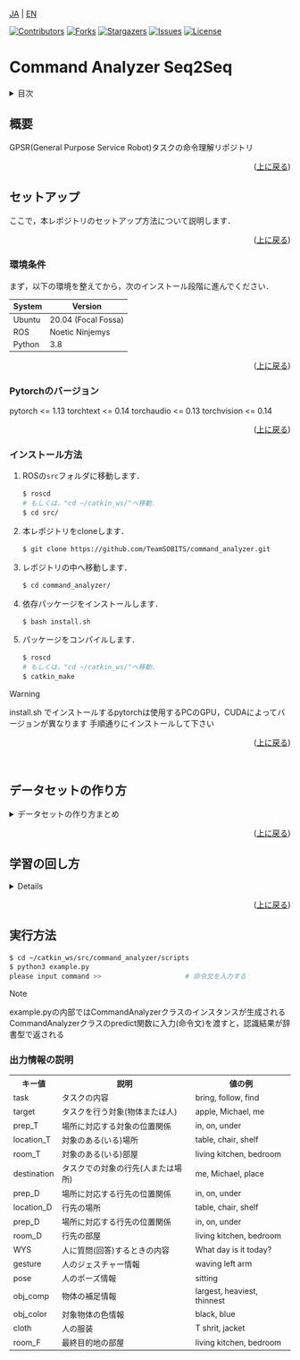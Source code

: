 <a name="readme-top"></a>

[JA](README.md) | [EN](README.en.md)

[![Contributors][contributors-shield]][contributors-url]
[![Forks][forks-shield]][forks-url]
[![Stargazers][stars-shield]][stars-url]
[![Issues][issues-shield]][issues-url]
[![License][license-shield]][license-url]

# Command Analyzer Seq2Seq

<!-- 目次 -->
<details>
  <summary>目次</summary>
  <ol>
    <li>
      <a href="#概要">概要</a>
    </li>
    <li>
      <a href="#セットアップ">セットアップ</a>
      <ul>
        <li><a href="#環境条件">環境条件</a></li>
        <li><a href="#Pytorchのバージョン">Pytorchのバージョン</a></li>
        <li><a href="#インストール方法">インストール方法</a></li>
      </ul>
    </li>
    <li>
    　<a href="#データセットの作り方">データセットの作り方</a>
    </li>
    <li>
    　<a href="#学習の回し方">学習の回し方</a>
    </li>
    <li><a href="#実行方法">実行方法</a></li>
    <li><a href="#解説">解説</a></li>
    <!-- <li><a href="#contributing">Contributing</a></li> -->
    <!-- <li><a href="#license">License</a></li> -->
  </ol>
</details>

## 概要
GPSR(General Purpose Service Robot)タスクの命令理解リポジトリ

<p align="right">(<a href="#readme-top">上に戻る</a>)</p>

## セットアップ

ここで，本レポジトリのセットアップ方法について説明します．

<p align="right">(<a href="#readme-top">上に戻る</a>)</p>

### 環境条件

まず，以下の環境を整えてから，次のインストール段階に進んでください．

| System  | Version |
| ------------- | ------------- |
| Ubuntu | 20.04 (Focal Fossa) |
| ROS | Noetic Ninjemys |
| Python | 3.8 |

<p align="right">(<a href="#readme-top">上に戻る</a>)</p>

### Pytorchのバージョン
pytorch <= 1.13
torchtext <= 0.14
torchaudio <= 0.13
torchvision <= 0.14

<p align="right">(<a href="#readme-top">上に戻る</a>)</p>


### インストール方法

1. ROSの`src`フォルダに移動します．
   ```sh
   $ roscd
   # もしくは，"cd ~/catkin_ws/"へ移動．
   $ cd src/
   ```
2. 本レポジトリをcloneします．
   ```sh
   $ git clone https://github.com/TeamSOBITS/command_analyzer.git
   ```
3. レポジトリの中へ移動します．
   ```sh
   $ cd command_analyzer/
   ```
4. 依存パッケージをインストールします．
   ```sh
   $ bash install.sh
   ```
5. パッケージをコンパイルします．
   ```sh
   $ roscd
   # もしくは，"cd ~/catkin_ws/"へ移動．
   $ catkin_make
   ```

> [!WARNING]
> install.sh でインストールするpytorchは使用するPCのGPU，CUDAによってバージョンが異なります
> 手順通りにインストールして下さい

<p align="right">(<a href="#readme-top">上に戻る</a>)</p>

<br>

## データセットの作り方
<details>
<summary>データセットの作り方まとめ</summary>


### 各種ファイルについて
- `dataset/scripts/create_label.py`  
    正解ラベルを作成するためのプログラム  

- `dataset/scripts/key_direct.py`  
    `create_label.py`のキーボード入力を受け取るプログラム  

- `dataset/scripts/annonymize_dataset.py`  
    データセット増量のために，単語を種類ごとに匿名化するプログラム  

- `dataset/scripts/increase_dataset.py`  
    匿名化した単語を入れ替えることでデータセットを増量するプログラム  

- `dataset/scripts/trim_dataset.py`  
    データセットのサイズをトリミングするプログラム  
<p align="right">(<a href="#readme-top">上に戻る</a>)</p>

### テキストデータを作成する
学習時の入力となるテキストデータの作成手順を説明します．
今回の例では，[RoboCup@Home Japan2024のGPSRのコマンドジェネレータ](https://github.com/RoboCupAtHomeJP/CommandGenerator)を使用してテキストデータを作成します．
Handyman等，別競技のデータを使いたい場合は別途用意して下さい．

コマンドジェネレータをインストールします．

```bash
$ cd ~/catkin_ws/src
$ git clone https://github.com/RoboCupAtHomeJP/CommandGenerator
```

コマンドジェネレータを実行します．
```bash
$ cd  ~/catkin_ws/src/CommandGenerator/CommandGeneratorJP
$ python3 gpsr_commands.py
```

番号を押すたびにコマンドが生成されるので，適当なtxtファイルにコピー＆ペーストします．今回の例では，`command.txt`というファイルに保存します．

<p align="right">(<a href="#readme-top">上に戻る</a>)</p>

### 正解ラベルをつける
テキストデータに正解ラベルをつける手順を説明します．
正解ラベルの作成には，`create_label.py`というプログラムを使用します．  
まず，テキストデータのファイルと保存するファイルの設定を行います．

以下のファイルを編集します．
```bash
$ cd  ~/catkin_ws/src/command_analyzer/dataset/scripts/
$ gedit create_label.py
```

`create_label.py`の25, 26行目を読み込むファイル名と書き込むファイル名に書き換えます.
28行目の設定は正解ラベルを新規作成する場合`create`，一度正解ラベルがついたファイルを修正する場合`fix`にして下さい．
```create_label.py
data = {}
increase_data = {}
read_file_name = "command.txt"      # << ここを書き換える
write_file_name = "dataset.txt"     # << ここを書き換える

cmd_type = "create"                 # create or fix
```

`create_label.py`を実行します．
```bash
$ cd  ~/catkin_ws/src/command_analyzer/dataset/scripts/
$ python3 create_label.py
```
実行すると，以下のような出力がされます．操作は上下左右キーとEnterキーで行います．  
左右キーで情報の種類を選択します．
上下キーで選択している情報の正解ラベルを変更します．  
全ての情報にラベルをつけ終えたら，Enterキーを押すことで次のコマンドに移動します．  

<div align="center"><img src="doc/pictures/実行画面_create_label.png" width="80%"></div><br>

※正解ラベルの選択肢は`lib/lists.py`を編集することで追加,削除することが出来ます．

<details><summary> 正解ラベルの規則はこちらをクリック </summary>
※あくまでこの記事の段階での作成者の決めた規則です．競技等の必要性に応じて変更して下さい．

- `find ~ object`という命令について
    - 「名前を教えて」や「一番〇〇な物はどれ？」などの意味を含まない場合は，タスク：`bring`, 目的地：`operator`とする

- `〇〇_table`や`〇〇_chair`について
    - 一律`table`，`chair`として正解ラベルを付与する

- 前置詞`from`について
    - 物体操作の場合は`in`として正解ラベルを付与する
    - 人を対象とする場合は`at`として正解ラベルを付与する

</details>

`create_label.py`のプログラムは`Ctrl＋C`で中断することが出来ます．  
次回`create_label.py`を実行する際に途中から再開することが出来ます．  

<p align="right">(<a href="#readme-top">上に戻る</a>)</p>

### データの増量をする
作成したデータセットを増量する手順を説明します．まず，データセット増量の前処理として，単語の匿名化を行います．
単語の匿名化には，`annonymize_dataset.py`を使用します．

`annonymize_dataset.py`の10, 11行目を読み込むファイル名と書き込むファイル名に書き換えます.
```annonymize_dataset.py
from lib import lists, dicts

read_file_name = "dataset.txt"                  # << ここを書き換える
write_file_name = "annonymized_dataset.txt"     # << ここを書き換える

person_names = lists.person_names
```

`annonymize_dataset.py`を実行します．
```bash
$ cd  ~/catkin_ws/src/command_analyzer/dataset/scripts/
$ python3 annonymize_dataset.py
```

次に，データセットの増量を行います．
データセットの増量には，`increase_dataset.py`を使用します．

`increase_dataset.py`の12, 13行目を読み込むファイル名と書き込むファイル名に書き換えます.
```increase_dataset.py
from tqdm import tqdm

read_file_name = "annonymized_dataset.txt"      # << ここを書き換える
write_file_name = "increased_dataset.txt"       # << ここを書き換える

person_names = lists.person_names
```

`increase_dataset.py`を実行します．
```bash
$ cd  ~/catkin_ws/src/command_analyzer/dataset/scripts/
$ python3 increase_dataset.py
```
<p align="right">(<a href="#readme-top">上に戻る</a>)</p>

### データサイズをトリミングする
最後にデータセットのサイズを調整(トリミング)する手順を説明します．このリポジトリでは，現状バッチサイズで割り切れるデータサイズでないと学習を行うことが出来ないため，この処理が必要となります．
データサイズのトリミングには`trim_datset.py`を使用します．

`trim_datset.py`の5，6行目を読み込むファイル名と書き込むファイル名に11行目をトリミングするサイズに書き換えます.
```trim_datset.py
from tqdm import tqdm
input_file_name = "increased_dataset.txt"       # << ここを書き換える
output_file_name = "train_1000.txt"             # << ここを書き換える

# データセットのサイズを任意の数にトリミングするプログラム

# トリミングサイズ
trim_size = 1000                                # << ここを書き換える
```

`trim_datset.py`を実行します．
```bash
$ cd  ~/catkin_ws/src/command_analyzer/dataset/scripts/
$ python3 trim_datset.py
```

以上の手順でデータセットの作成は完了です．

</details>

<p align="right">(<a href="#readme-top">上に戻る</a>)</p>

## 学習の回し方
<details>


### 各種ファイルについて
- `scripts/network.py`  
    Seq2Seq(Sequence to Sequence)ネットワークのクラスが記述されたプログラム  

- `scripts/train.py`  
    実際に学習を行うプログラム  

- `scripts/test.py`  
    学習したモデルの命令理解精度をテストするプログラム  

- `scripts/predict.py`  
    学習したモデルで命令を理解するプログラム  

- `scripts/example.py`  
    命令理解のサンプルプログラム  

<p align="right">(<a href="#readme-top">上に戻る</a>)</p>

### 学習する
学習を行う手順を説明します．
学習には`train.py`というプログラムを使用します．  
まず，データセットの指定とパラメータの設定を行います．

以下のファイルを編集します．
```bash
$ cd  ~/catkin_ws/src/command_analyzer/scripts/
$ gedit train.py
```

`train.py`の26行目以降のパラメータを編集します．  
30行目のエポック数の最大値は学習を上手く回すことが出来るか確認する際は`1`に設定し，確認が出来たら`100`に設定することをオススメします．  
31行目のバッチサイズは学習，検証，テストで使うデータセットそれぞれのデータサイズの公約数に設定する必要があります．
例えば，10000データを学習：検証：テスト=7:1:2で分割する場合，バッチサイズは1000，500，200，100などに設定することができます．
バッチサイズは小さいと学習にかかる時間が長くなり，1つ1つのデータに対する反応が上がり，細部に敏感な学習をします．
バッチサイズは大きいと学習にかかる時間が短くなり，1つ1つのデータに対する反応が下がり，大枠で捉えた学習をします．
また，バッチサイズが大きすぎるとPCのスペックによってはメモリ不足になる可能性もあります．
このようなトレードオフがあるため，都度調整をして学習することをオススメします． 

39-43行目のフラッグは各種必要に応じて切り替えて下さい．

45, 46行目にはデータセットのパスを設定します．
学習時とテスト時でデータセットが異なる場合は，test_pathにもパスを設定します．
1つのデータセットを学習時とテスト時に分けて用いる場合，あるいはテストを行わない場合はtest_pathは`None`と設定します．  
47行目にはモデルのパスを設定します．モデルを保存する際は，`/model/${モデルパス}/`の階層下に保存されます．

```train.py
class CommandAnalyzer():
    def __init__(self) -> None:
        self.device = torch.device("cuda:0" if torch.cuda.is_available() else "cpu")
        # パラメータ設定
        self.sen_length = 30
        self.output_len = 20
        self.max_epoch = 100                    # エポック数(学習回数)の最大値
        self.batch_size = 746                   # バッチサイズ(同時に学習するデータの数)
        self.wordvec_size = 300
        self.hidden_size = 650
        self.dropout = 0.5
        self.learning_rate = 0.001
        self.max_grad = 0.25
        self.eval_interval = 20
        self.early_stoping = 10

        self.is_debug = True                    # デバッグ用の出力をするかのフラッグ
        self.is_save_vec = False                # 辞書ベクトルを保存するかどうかのフラッグ
        self.is_save_model = False              # 学習モデルを保存するかどうかのフラッグ
        self.is_test_model = True               # モデルのテストを行うかどうかのフラッグ
        self.is_predict_unk = False             # 推論時に未知語を変換するかどうかのフラッグ

        self.train_path = '37300.txt'           # データセットのパス
        self.test_path = None                   # 学習データと別のデータセットでテストを行う際のデータセットのパス
        self.model_path = "example"             # モデルを保存する際のパス
        self.text_vocab_path = "text_vocab.pth"
        self.label_vocab_path = "label_vocab.pth"
        self.vectors=GloVe(dim=300)                 # GloVe(dim=300) or FastText(language="en")
        
```

`train.py`を実行します．
```bash
$ cd  ~/catkin_ws/src/command_analyzer/scripts/
$ python3 train.py
```

実行すると，学習が始まります．
学習中は以下のような損失グラフが表示されます．
損失の値が，学習時と検証時共に低い値で収束していたら学習成功です．

<div align="center"><img src="docs/pictures/損失グラフ.png" width="80%"></div><br>

テストを行う場合，学習後に以下のような出力とAttentionマップが表示されます．
出力はテストデータの理解精度と，成功例10個，失敗例20個を示します．

<div align="center"><img src="docs/pictures/実行画面_テスト.png" width="80%"></div><br>

Attentionマップは各出力をする際に入力文中のどの単語に注目をしていたかを示すものです．
上部のカラーバーに示すように，マスの色が明るければ明るいほど，その単語に注目をしていることを示しています．
この結果から正しい学習・注目による命令理解が出来ているか考察することができます．

<div align="center"><img src="docs/pictures/Attentionマップ.png" width="80%"></div><br>

<p align="right">(<a href="#readme-top">上に戻る</a>)</p>

### 推論する
推論を行う手順を説明します．
推論の方法は2種類あります．  
1つ目は，テストデータを用いて推論精度の評価を行う方法です．
この方法は，学習時のプログラムにおけるテストと同じ処理を行います．
テストには`test.py`というプログラムを使用します．

`test.py`の27行目以降のパラメータを編集します．  
30行目のバッチサイズを学習時と同じ値に設定します．
これが学習時と異なる場合，ネットワーク内の構成が崩れるため，上手く動作しません．
これは，ネットワークに用いるパラメータであれば全て同様です．

40行目は推論するデータセットのパスを設定します．
42行目は読み込むモデルのパスを設定します．
43行目は読み込むモデルのエポック数を設定します．
特に理由がない限りは，保存されているモデルの中で一番大きいエポック数を設定しましょう．

```test.py
class CommandAnalyzer():
    def __init__(self) -> None:
        self.device = torch.device("cuda:0" if torch.cuda.is_available() else "cpu")
        # パラメータ設定
        self.sen_length = 30
        self.output_len = 20
        self.batch_size = 746                  # バッチサイズ(同時に学習するデータの数)
        self.wordvec_size = 300
        self.hidden_size = 650
        self.dropout = 0.5
        self.max_grad = 0.25
        self.eval_interval = 20

        self.is_debug = True
        self.is_predict_unk = False

        # モデルのパス
        self.test_path = '37300.txt'            # データセットのパス
        self.dir_path = os.path.join(os.path.dirname(os.path.abspath(__file__)), '..')
        self.model_path = "example"             # 保存したモデルのパス
        self.model_num = 17                     # 保存したモデルのエポック数
        self.encoder_path = "{}/model/{}/encoder_epoch{}.pth".format(self.dir_path, self.model_path, self.model_num)
        self.decoder_path = "{}/model/{}/decoder_epoch{}.pth".format(self.dir_path, self.model_path, self.model_num)
        self.text_vocab_path = "{}/model/{}/text_vocab.pth".format(self.dir_path, self.model_path, self.model_path)
        self.label_vocab_path = "{}/model/{}/label_vocab.pth".format(self.dir_path, self.model_path)
```

`test.py`を実行します．
```bash
$ cd  ~/catkin_ws/src/command_analyzer/scripts/
$ python3 test.py
```
実行結果は，`test.py`のテスト行こうと同じであるため割愛します．

2つ目は，入力された命令文を理解(推論)する方法です．
この方法は，推論の処理を関数化して行います．
推論には`predict.py`というプログラムを使用します．

`predict.py`の23行目以降のパラメータを編集します．  
26行目のバッチサイズを学習時と同じ値に設定します．
これが学習時と異なる場合，ネットワーク内の構成が崩れるため，上手く動作しません．
これは，ネットワークに用いるパラメータであれば全て同様です．

39行目は読み込むモデルのパスを設定します．
40行目は読み込むモデルのエポック数を設定します．
特に理由がない限りは，保存されているモデルの中で一番大きいエポック数を設定しましょう．


```predict.py
class CommandAnalyzer():
    def __init__(self) -> None:
        self.device = torch.device("cuda:0" if torch.cuda.is_available() else "cpu")
        # パラメータ設定
        self.sen_length = 30
        self.output_len = 20
        self.batch_size = 746                  # バッチサイズ(同時に学習するデータの数)
        self.wordvec_size = 300
        self.hidden_size = 650
        self.dropout = 0.5
        self.learning_rate = 0.001
        self.momentum=0
        self.max_grad = 0.25
        self.eval_interval = 20
        self.predict_unk = True
        self.show_attention_map = True

        # モデルのパス
        self.model_path = "gpsr_2013"
        self.dir_path = os.path.join(os.path.dirname(os.path.abspath(__file__)), '..')
        self.encoder_path = "{}/model/{}/encoder.pth".format(self.dir_path, self.model_path)
        self.decoder_path = "{}/model/{}/decoder.pth".format(self.dir_path, self.model_path)
        self.text_vocab_path = "{}/model/{}/text_vocab.pth".format(self.dir_path, self.model_path)
        self.label_vocab_path = "{}/model/{}/label_vocab.pth".format(self.dir_path, self.model_path)
```


関数としての使い方は154行目以降に記載しています．
この例では，158行目で受け取ったした命令文の理解を行います．

プログラムに書き込む際はこの書き方を参考にして下さい．
```predict.py
if __name__ == "__main__":
    command_analyzer = CommandAnalyzer()    
    while True:
        try:
            input_str = input("please input command >>")
            # input_str = "bring me the carlsberg in the living room"
            print(input_str)
            result =command_analyzer.predict(input_str)
            print(result)
            break
        except KeyboardInterrupt:
            break

```

`predict.py`を実行します．
```bash
$ cd  ~/catkin_ws/src/command_analyzer/scripts/
$ python3 predict.py
```

実行すると，以下のような出力が得られます．
この例では，`Bring me an apple from the shelf`という命令文を入力しています．
プログラムは`Ctrl+C`で終了することができます．


<div align="center"><img src="docs/pictures/実行画面_推論.png" width="80%"></div><br>

</details>

<p align="right">(<a href="#readme-top">上に戻る</a>)</p>

## 実行方法

```bash
$ cd ~/catkin_ws/src/command_analyzer/scripts
$ python3 example.py
please input command >>                     # 命令文を入力する
```
> [!NOTE]
> example.pyの内部ではCommandAnalyzerクラスのインスタンスが生成される
> CommandAnalyzerクラスのpredict関数に入力(命令文)を渡すと，認識結果が辞書型で返される

### 出力情報の説明
<table>
    <tr>
        <th>キー値</th>
        <th>説明</th>
        <th>値の例</th>
    </tr>
    <tr>
        <td>task</td>
        <td>タスクの内容</td>
        <td>bring, follow, find</td>
    </tr>
    <tr>
        <td>target</td>
        <td>タスクを行う対象(物体または人)</td>
        <td>apple, Michael, me</td>
    </tr>
    <tr>
        <td>prep_T</td>
        <td>場所に対応する対象の位置関係</td>
        <td>in, on, under</td>
    </tr>
    <tr>
        <td>location_T</td>
        <td>対象のある(いる)場所</td>
        <td>table, chair, shelf</td>
    </tr>
    <tr>
        <td>room_T</td>
        <td>対象のある(いる)部屋</td>
        <td>living kitchen, bedroom</td>
    </tr>
    <tr>
        <td>destination</td>
        <td>タスクでの対象の行先(人または場所)</td>
        <td>me, Michael, place​</td>
    </tr>
    <tr>
        <td>prep_D</td>
        <td>場所に対応する行先の位置関係</td>
        <td>in, on, under</td>
    </tr>
    <tr>
        <td>location_D</td>
        <td>行先の場所</td>
        <td>table, chair, shelf</td>
    </tr>
    <tr>
        <td>prep_D</td>
        <td>場所に対応する行先の位置関係</td>
        <td>in, on, under</td>
    </tr>
    <tr>
        <td>room_D</td>
        <td>行先の部屋</td>
        <td>living kitchen, bedroom</td>
    </tr>
    <tr>
        <td>WYS</td>
        <td>人に質問(回答)するときの内容</td>
        <td>What day is it today?</td>
    </tr>
    <tr>
        <td>gesture</td>
        <td>人のジェスチャー情報</td>
        <td>waving left arm</td>
    </tr>
    <tr>
        <td>pose</td>
        <td>人のポーズ情報</td>
        <td>sitting</td>
    </tr>
    <tr>
        <td>obj_comp</td>
        <td>物体の補足情報</td>
        <td>largest, heaviest, thinnest</td>
    </tr>
    <tr>
        <td>obj_color</td>
        <td>対象物体の色情報</td>
        <td>black, blue</td>
    </tr>
    <tr>
        <td>cloth</td>
        <td>人の服装</td>
        <td>T shrit, jacket</td>
    </tr>
    <tr>
        <td>room_F</td>
        <td>最終目的地の部屋</td>
        <td>living kitchen, bedroom</td>
    </tr>
</table>

[contributors-shield]: https://img.shields.io/github/contributors/TeamSOBITS/command_analyzer.svg?style=for-the-badge
[contributors-url]: https://github.com/TeamSOBITS/command_analyzer/graphs/contributors
[forks-shield]: https://img.shields.io/github/forks/TeamSOBITS/command_analyzer.svg?style=for-the-badge
[forks-url]: https://github.com/TeamSOBITS/command_analyzer/network/members
[stars-shield]: https://img.shields.io/github/stars/TeamSOBITS/command_analyzer.svg?style=for-the-badge
[stars-url]: https://github.com/TeamSOBITS/command_analyzer/stargazers
[issues-shield]: https://img.shields.io/github/issues/TeamSOBITS/command_analyzer.svg?style=for-the-badge
[issues-url]: https://github.com/TeamSOBITS/command_analyzer/issues
[license-shield]: https://img.shields.io/github/license/TeamSOBITS/command_analyzer.svg?style=for-the-badge
[license-url]: LICENSE